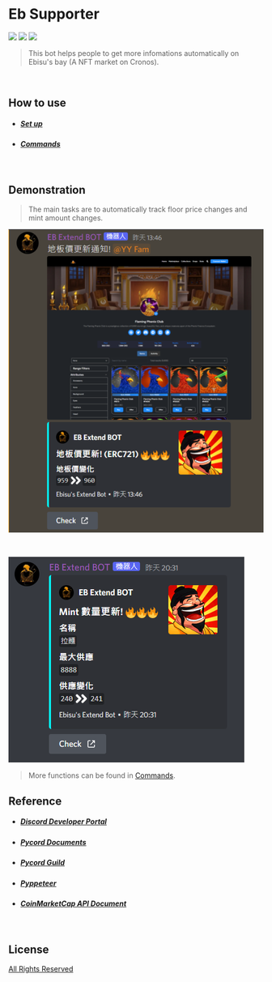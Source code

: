 # Eb Supporter
![](https://shields.io/badge/BUILD-PASSING-green?logo=github&style=for-the-badge) ![](https://shields.io/badge/VERSION-2.0-blue?logo=github&style=for-the-badge) 
![](https://shields.io/badge/PYTHON-3.8-blue?logo=python&style=for-the-badge)
> This bot helps people to get more infomations automatically on Ebisu's bay (A NFT market on Cronos).

<br />

## How to use
- ##### [Set up](doc/how-to-setup.md)
- ##### [Commands](doc/commands.md)

<br />

## Demonstration
> The main tasks are to automatically track floor price changes and mint amount changes.

![](doc/img/demo_floor_change.png)

<br />

![](doc/img/demo_mint_amount_change.png)
<br />

> More functions can be found in [Commands](doc/commands.md).

## Reference

- ##### [Discord Developer Portal](https://discord.com/developers/docs/getting-started)
- ##### [Pycord Documents](https://docs.pycord.dev/en/master/)
- ##### [Pycord Guild](https://guide.pycord.dev/introduction)
- ##### [Pyppeteer](https://github.com/pyppeteer/pyppeteer)
- ##### [CoinMarketCap API Document](https://coinmarketcap.com/api/documentation/v1/)

<br />

## License
[All Rights Reserved](https://github.com/0xmimiQ/eb_supporter/blob/main/LICENSE)
